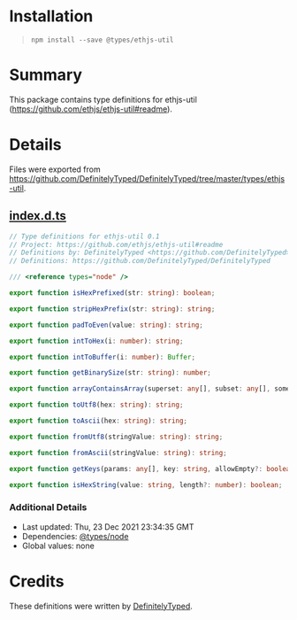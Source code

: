 # Installation
> `npm install --save @types/ethjs-util`

# Summary
This package contains type definitions for ethjs-util (https://github.com/ethjs/ethjs-util#readme).

# Details
Files were exported from https://github.com/DefinitelyTyped/DefinitelyTyped/tree/master/types/ethjs-util.
## [index.d.ts](https://github.com/DefinitelyTyped/DefinitelyTyped/tree/master/types/ethjs-util/index.d.ts)
````ts
// Type definitions for ethjs-util 0.1
// Project: https://github.com/ethjs/ethjs-util#readme
// Definitions by: DefinitelyTyped <https://github.com/DefinitelyTyped>
// Definitions: https://github.com/DefinitelyTyped/DefinitelyTyped

/// <reference types="node" />

export function isHexPrefixed(str: string): boolean;

export function stripHexPrefix(str: string): string;

export function padToEven(value: string): string;

export function intToHex(i: number): string;

export function intToBuffer(i: number): Buffer;

export function getBinarySize(str: string): number;

export function arrayContainsArray(superset: any[], subset: any[], some?: boolean): boolean;

export function toUtf8(hex: string): string;

export function toAscii(hex: string): string;

export function fromUtf8(stringValue: string): string;

export function fromAscii(stringValue: string): string;

export function getKeys(params: any[], key: string, allowEmpty?: boolean): any[];

export function isHexString(value: string, length?: number): boolean;

````

### Additional Details
 * Last updated: Thu, 23 Dec 2021 23:34:35 GMT
 * Dependencies: [@types/node](https://npmjs.com/package/@types/node)
 * Global values: none

# Credits
These definitions were written by [DefinitelyTyped](https://github.com/DefinitelyTyped).
